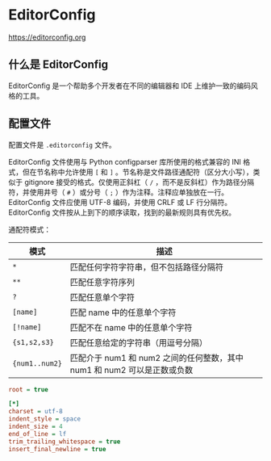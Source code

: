 # EditorConfig

<https://editorconfig.org>

## 什么是 EditorConfig

EditorConfig 是一个帮助多个开发者在不同的编辑器和 IDE 上维护一致的编码风格的工具。

## 配置文件

配置文件是 `.editorconfig` 文件。

EditorConfig 文件使用与 Python configparser 库所使用的格式兼容的 INI 格式，但在节名称中允许使用 `[` 和 `]` 。节名称是文件路径通配符（区分大小写），类似于 gitignore 接受的格式。仅使用正斜杠（ `/` ，而不是反斜杠）作为路径分隔符，并使用井号（ `#` ）或分号（ `;` ）作为注释。注释应单独放在一行。EditorConfig 文件应使用 UTF-8 编码，并使用 CRLF 或 LF 行分隔符。EditorConfig 文件按从上到下的顺序读取，找到的最新规则具有优先权。

通配符模式：

|模式          |描述           |
|--------------|---------------|
|`*`           |匹配任何字符字符串，但不包括路径分隔符|
|`**`          |匹配任意字符序列|
|`?`           |匹配任意单个字符|
|`[name]`      |匹配 name 中的任意单个字符|
|`[!name]`     |匹配不在 name 中的任意单个字符|
|`{s1,s2,s3}`  |匹配任意给定的字符串（用逗号分隔）|
|`{num1..num2}`|匹配介于 num1 和 num2 之间的任何整数，其中 num1 和 num2 可以是正数或负数|

```ini
root = true

[*]
charset = utf-8
indent_style = space
indent_size = 4
end_of_line = lf
trim_trailing_whitespace = true
insert_final_newline = true
```
